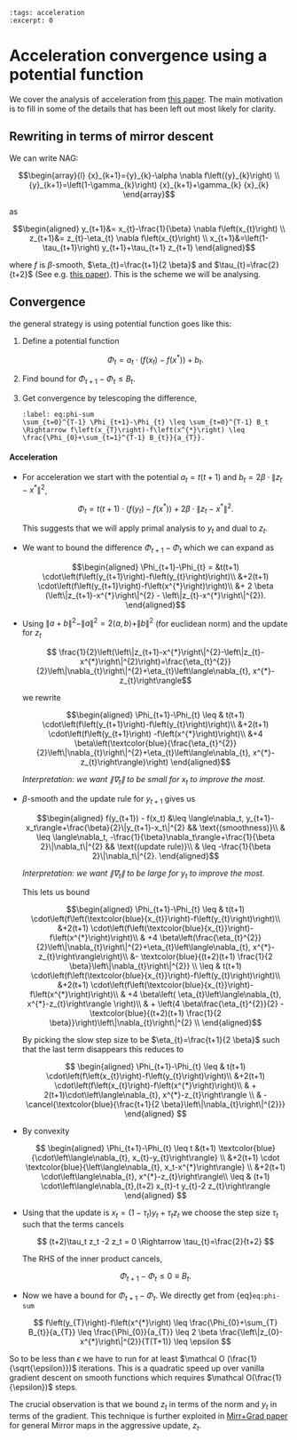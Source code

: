 ```{post} 2020-06-04
:tags: acceleration
:excerpt: 0
```

# Acceleration convergence using a potential function

We cover the analysis of acceleration from [this paper][1].
The main motivation is to fill in some of the details that has been left out most likely for clarity.
<!-- (motivation for the potential function, the rewriting of the update into mirr+grad, an explanation of where we use the slow moving process $z_{t}$). -->

## Rewriting in terms of mirror descent

We can write NAG:

$$\begin{array}{l}
{x}_{k+1}={y}_{k}-\alpha \nabla f\left({y}_{k}\right) \\
{y}_{k+1}=\left(1-\gamma_{k}\right) {x}_{k+1}+\gamma_{k} {x}_{k}
\end{array}$$

as 

$$\begin{aligned}
y_{t+1}&= x_{t}-\frac{1}{\beta} \nabla f\left(x_{t}\right) \\
z_{t+1}&= z_{t}-\eta_{t} \nabla f\left(x_{t}\right) \\
x_{t+1}&=\left(1-\tau_{t+1}\right) y_{t+1}+\tau_{t+1} z_{t+1}
\end{aligned}$$

where $f$ is $\beta$-smooth, $\eta_{t}=\frac{t+1}{2 \beta}$ and $\tau_{t}=\frac{2}{t+2}$ (See e.g. [this paper][2]).
This is the scheme we will be analysing.

## Convergence 

the general strategy is using potential function goes like this:

1. Define a potential function 
   
   $$
   \Phi_{t}=a_{t} \cdot\left(f\left(x_{t}\right)-f\left(x^{*}\right)\right)+b_{t}.
   $$

2. Find bound for $\Phi_{t+1}-\Phi_t \leq B_t$.
3. Get convergence by telescoping the difference,
  
    ```{math}
    :label: eq:phi-sum
    \sum_{t=0}^{T-1} \Phi_{t+1}-\Phi_{t} \leq \sum_{t=0}^{T-1} B_t \Rightarrow f\left(x_{T}\right)-f\left(x^{*}\right) \leq \frac{\Phi_{0}+\sum_{t=1}^{T-1} B_{t}}{a_{T}}.
    ```


#### Acceleration
- For acceleration we start with the potential $a_t=t(t+1)$ and $b_t={2} {\beta} \cdot\left\|{z}_{t}-{x}^{*}\right\|^{2}$,

    $$
    \Phi_t=t(t+1) \cdot\left(f\left(y_{t}\right)-f\left(x^{*}\right)\right)+2 \beta \cdot\left\|z_{t}-x^{*}\right\|^{2}.
    $$

    This suggests that we will apply primal analysis to $y_t$ and dual to $z_t$.

- We want to bound the difference $\Phi_{t+1}-\Phi_{t}$ which we can expand as 
  
    $$\begin{aligned}
    \Phi_{t+1}-\Phi_{t} = 
    &t(t+1) \cdot\left(f\left(y_{t+1}\right)-f\left(y_{t}\right)\right)\\
    &+2(t+1) \cdot\left(f\left(y_{t+1}\right)-f\left(x^{*}\right)\right)\\
    &+ 2 \beta (\left\|z_{t+1}-x^{*}\right\|^{2} - \left\|z_{t}-x^{*}\right\|^{2}).
    \end{aligned}$$

- Using $\|a+b\|^{2}-\|a\|^{2}=2\langle a, b\rangle+\|b\|^{2}$ (for euclidean norm) and the update for $z_t$
 
    $$
    \frac{1}{2}\left(\left\|z_{t+1}-x^{*}\right\|^{2}-\left\|z_{t}-x^{*}\right\|^{2}\right)=\frac{\eta_{t}^{2}}{2}\left\|\nabla_{t}\right\|^{2}+\eta_{t}\left\langle\nabla_{t}, x^{*}-z_{t}\right\rangle$$

    we rewrite

    $$\begin{aligned}
    \Phi_{t+1}-\Phi_{t} \leq & t(t+1) \cdot\left(f\left(y_{t+1}\right)-f\left(y_{t}\right)\right)\\
    &+2(t+1) \cdot\left(f\left(y_{t+1}\right)
    -f\left(x^{*}\right)\right)\\
    &+4 \beta\left(\textcolor{blue}{\frac{\eta_{t}^{2}}{2}\left\|\nabla_{t}\right\|^{2}+\eta_{t}\left\langle\nabla_{t}, x^{*}-z_{t}\right\rangle}\right)
    \end{aligned}$$

    _Interpretation: we want $\|\nabla_t\|$ to be small for $x_t$ to improve the most._

- $\beta$-smooth and the update rule for $y_{t+1}$ gives us

    $$\begin{aligned}
    f(y_{t+1}) - f(x_t) 
    &\leq \langle\nabla_t, y_{t+1}-x_t\rangle+\frac{\beta}{2}\|y_{t+1}-x_t\|^{2} && \text{(smoothness)}\\
    & \leq \langle\nabla_t, -\frac{1}{\beta}\nabla_t\rangle+\frac{1}{\beta 2}\|\nabla_t\|^{2} && \text{(update rule)}\\
    & \leq -\frac{1}{\beta 2}\|\nabla_t\|^{2}.
    \end{aligned}$$

    _Interpretation: we want $\|\nabla_t\|$ to be large for $y_t$ to improve the most._

    This lets us bound
    
    $$\begin{aligned}
    \Phi_{t+1}-\Phi_{t} \leq &
      t(t+1) \cdot\left(f\left(\textcolor{blue}{x_{t}}\right)-f\left(y_{t}\right)\right)\\
      &+2(t+1) \cdot\left(f\left(\textcolor{blue}{x_{t}}\right)-f\left(x^{*}\right)\right)\\
      & +4 \beta\left(\frac{\eta_{t}^{2}}{2}\left\|\nabla_{t}\right\|^{2}+\eta_{t}\left\langle\nabla_{t}, x^{*}-z_{t}\right\rangle\right)\\
      &- \textcolor{blue}{(t+2)(t+1) \frac{1}{2 \beta}\left\|\nabla_{t}\right\|^{2}} \\
      \leq &
      t(t+1) \cdot\left(f\left(\textcolor{blue}{x_{t}}\right)-f\left(y_{t}\right)\right)\\
      &+2(t+1) \cdot\left(f\left(\textcolor{blue}{x_{t}}\right)-f\left(x^{*}\right)\right)\\
      & +4 \beta\left(
          \eta_{t}\left\langle\nabla_{t}, x^{*}-z_{t}\right\rangle
          \right)\\
      & + \left(4 \beta\frac{\eta_{t}^{2}}{2} - \textcolor{blue}{(t+2)(t+1) \frac{1}{2 \beta}}\right)\left\|\nabla_{t}\right\|^{2} \\
    \end{aligned}$$

    By picking the slow step size to be $\eta_{t}=\frac{t+1}{2 \beta}$ such that the last term disappears this reduces to 

    $$
    \begin{aligned}
    \Phi_{t+1}-\Phi_{t} 
      \leq &
      t(t+1) \cdot\left(f\left(x_{t}\right)-f\left(y_{t}\right)\right)\\
      &+2(t+1) \cdot\left(f\left(x_{t}\right)-f\left(x^{*}\right)\right)\\
      & + 2(t+1)\cdot\left\langle\nabla_{t}, x^{*}-z_{t}\right\rangle
          \\
      & - \cancel{\textcolor{blue}{\frac{t+1}{2 \beta}\left\|\nabla_{t}\right\|^{2}}}
      \end{aligned}
    $$

- By convexity

    $$
    \begin{aligned}
    \Phi_{t+1}-\Phi_{t} \leq t &(t+1) \textcolor{blue}{\cdot\left\langle\nabla_{t}, x_{t}-y_{t}\right\rangle} \\
    &+2(t+1) \cdot \textcolor{blue}{\left\langle\nabla_{t}, x_t-x^{*}\right\rangle} \\
    &+2(t+1) \cdot\left\langle\nabla_{t}, x^{*}-z_{t}\right\rangle\\ 
    \leq & (t+1) \cdot\left\langle\nabla_{t},(t+2) x_{t}-t y_{t}-2 z_{t}\right\rangle
    \end{aligned}
    $$

- Using that the update is $x_t=\left(1-\tau_{t}\right) y_{t}+\tau_{t} z_{t}$ we choose the step size $\tau_t$ such that the terms cancels 
    
    $$
    (t+2)\tau_t z_t -2 z_t = 0 \Rightarrow
    \tau_{t}=\frac{2}{t+2}
    $$

    The RHS of the inner product cancels,

    $$
    \Phi_{t+1}-\Phi_{t} \leq 0 \equiv B_t.
    $$

- Now we have a bound for $\Phi_{t+1}-\Phi_{t}$. 
  We directly get from {eq}`eq:phi-sum`

    $$
    f\left(y_{T}\right)-f\left(x^{*}\right) \leq \frac{\Phi_{0}+\sum_{T} B_{t}}{a_{T}} \leq \frac{\Phi_{0}}{a_{T}} \leq 2 \beta \frac{\left\|z_{0}-x^{*}\right\|^{2}}{T(T+1)} \leq \epsilon
    $$

So to be less than $\epsilon$ we have to run for at least $\mathcal O (\frac{1}{\sqrt{\epsilon}})$ iterations.
This is a quadratic speed up over vanilla gradient descent on smooth functions which requires $\mathcal O(\frac{1}{\epsilon})$ steps.

The crucial observation is that we bound $z_t$ in terms of the norm and $y_t$ in terms of the gradient.
This technique is further exploited in [Mirr+Grad paper][2] for general Mirror maps in the aggressive update, $z_t$.

[1]: https://arxiv.org/pdf/1712.04581.pdf
[2]: https://arxiv.org/pdf/1407.1537.pdf

